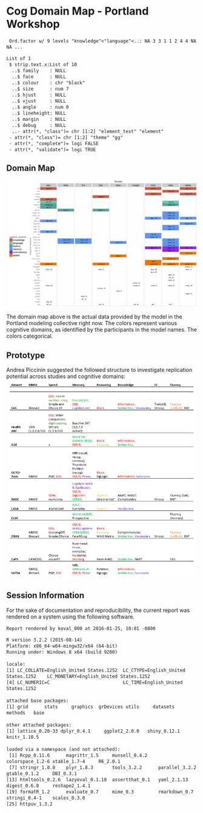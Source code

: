 # Cog Domain Map - Portland Workshop



<!--  Set the working directory to the repository's base directory; this assumes the report is nested inside of two directories.-->


<!-- Set the report-wide options, and point to the external code file. -->


<!-- Load the sources.  Suppress the output when loading sources. --> 


<!-- Load 'sourced' R files.  Suppress the output when loading packages. --> 


<!-- Load any Global functions and variables declared in the R file.  Suppress the output. --> 


<!-- Declare any global functions specific to a Rmd output.  Suppress the output. --> 


<!-- Load the datasets.   -->


<!-- Tweak the datasets.   -->

```
 Ord.factor w/ 9 levels "knowledge"<"language"<..: NA 3 3 1 1 2 4 4 NA NA ...
```



```
List of 1
 $ strip.text.x:List of 10
  ..$ family    : NULL
  ..$ face      : NULL
  ..$ colour    : chr "black"
  ..$ size      : num 7
  ..$ hjust     : NULL
  ..$ vjust     : NULL
  ..$ angle     : num 0
  ..$ lineheight: NULL
  ..$ margin    : NULL
  ..$ debug     : NULL
  ..- attr(*, "class")= chr [1:2] "element_text" "element"
 - attr(*, "class")= chr [1:2] "theme" "gg"
 - attr(*, "complete")= logi FALSE
 - attr(*, "validate")= logi TRUE
```


## Domain Map



![](cog_domain_map/domain_map-1.png) 

The domain map above is the actual data provided by the model in the Portland modeling collective right now. The colors  represent various cognitive domains, as identified by the participants in the model names. The colors categorical.

## Prototype

Andrea Piccinin suggested the followed  structure to investigate replication potential across studies and cognitive domains:
![prototype](docs/Piccinin_Cognitive_Domains.PNG)  



## Session Information
For the sake of documentation and reproducibility, the current report was rendered on a system using the following software.


```
Report rendered by koval_000 at 2016-01-25, 10:01 -0800
```

```
R version 3.2.2 (2015-08-14)
Platform: x86_64-w64-mingw32/x64 (64-bit)
Running under: Windows 8 x64 (build 9200)

locale:
[1] LC_COLLATE=English_United States.1252  LC_CTYPE=English_United States.1252    LC_MONETARY=English_United States.1252
[4] LC_NUMERIC=C                           LC_TIME=English_United States.1252    

attached base packages:
[1] grid      stats     graphics  grDevices utils     datasets  methods   base     

other attached packages:
[1] lattice_0.20-33 dplyr_0.4.1     ggplot2_2.0.0   shiny_0.12.1    knitr_1.10.5   

loaded via a namespace (and not attached):
 [1] Rcpp_0.11.6      magrittr_1.5     munsell_0.4.2    colorspace_1.2-6 xtable_1.7-4     R6_2.0.1        
 [7] stringr_1.0.0    plyr_1.8.3       tools_3.2.2      parallel_3.2.2   gtable_0.1.2     DBI_0.3.1       
[13] htmltools_0.2.6  lazyeval_0.1.10  assertthat_0.1   yaml_2.1.13      digest_0.6.8     reshape2_1.4.1  
[19] formatR_1.2      evaluate_0.7     mime_0.3         rmarkdown_0.7    stringi_0.4-1    scales_0.3.0    
[25] httpuv_1.3.2    
```
